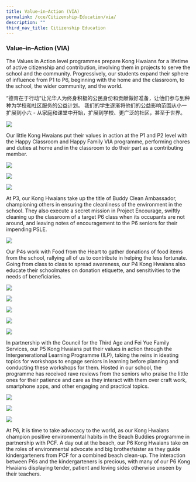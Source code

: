 ```yaml
---
title: Value–in–Action (VIA)
permalink: /cce/Citizenship-Education/via/
description: ""
third_nav_title: Citizenship Education
---
```

### Value–in–Action (VIA)

The Values in Action level programmes prepare Kong Hwaians for a lifetime of active citizenship and contribution, involving them in projects to serve the school and the community. Progressively, our students expand their sphere of influence from P1 to P6, beginning with the home and the classroom, to the school, the wider community, and the world. 

“德育在于行动”让光华人为终身积极的公民身份和贡献做好准备，让他们参与到种种为学校和社区服务的公益计划。 我们的学生逐渐将他们的公益影响范围从小一扩展到小六 \- 从家庭和课堂中开始，扩展到学校、更广泛的社区，甚至于世界。

![](/images/via1.png)

Our little Kong Hwaians put their values in action at the P1 and P2 level with the Happy Classroom and Happy Family VIA programme, performing chores and duties at home and in the classroom to do their part as a contributing member.

![](/images/via2.png)

![](/images/via3.png)

![](/images/via4.png)

At P3, our Kong Hwaians take up the title of Buddy Clean Ambassador, championing others in ensuring the cleanliness of the environment in the school. They also execute a secret mission in Project Encourage, swiftly cleaning up the classroom of a target P6 class when its occupants are not around, and leaving notes of encouragement to the P6 seniors for their impending PSLE.


![](/images/via5.png)

Our P4s work with Food from the Heart to gather donations of food items from the school, rallying all of us to contribute in helping the less fortunate. Going from class to class to spread awareness, our P4 Kong Hwaians also educate their schoolmates on donation etiquette, and sensitivities to the needs of beneficiaries.

![](/images/via7.png)

![](/images/via8.png)

![](/images/via9.png)

![](/images/via10.png)

![](/images/via11.png)

In partnership with the Council for the Third Age and Fei Yue Family Services, our P5 Kong Hwaians put their values in action through the Intergenerational Learning Programme (ILP), taking the reins in ideating topics for workshops to engage seniors in learning before planning and conducting these workshops for them. Hosted in our school, the programme has received rave reviews from the seniors who praise the little ones for their patience and care as they interact with them over craft work, smartphone apps, and other engaging and practical topics.

![](/images/via12.png)

![](/images/via13.png)

![](/images/via14.png)

At P6, it is time to take advocacy to the world, as our Kong Hwaians champion positive environmental habits in the Beach Buddies programme in partnership with PCF. A day out at the beach, our P6 Kong Hwaians take on the roles of environmental advocate and big brother/sister as they guide kindergarteners from PCF for a combined beach clean-up. The interaction between P6s and the kindergarteners is precious, with many of our P6 Kong Hwaians displaying tender, patient and loving sides otherwise unseen by their teachers.